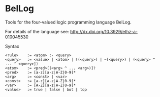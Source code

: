 BelLog
======

Tools for the four-valued logic programming language BelLog.

For details of the language see: http://dx.doi.org/10.3929/ethz-a-010045530

Syntax

```
<rule>    := <atom> :- <query>
<query>   := <value> | <atom> | !(<query>) | ~(<query>) | (<query> ^ ... ^ <query>])
<atom>    := <pred>[(<arg> ^ ... <arg>)]?
<pred>    := [a-z][a-z|A-Z|0-9]*
<arg>     := <const> | <var>
<const>   := [a-z][a-z|A-Z|0-9]*
<var>     := [A-Z][a-z|A-Z|0-9]*
<value>   := true | false | bot | top
```
